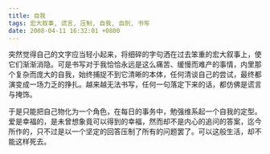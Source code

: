 ```yaml
---
title: 自我
tags: 宏大叙事, 谎言, 压制, 自我, 自剖, 书写
date: 2008-04-11 16:32:01 +0800
---
```



突然觉得自己的文字应当轻小起来，将细碎的字句洒在过去笨重的宏大叙事上，使它们渐渐消隐。可是书写对于我恰恰永远是这么痛苦、缓慢而难产的事情，内里那个复杂而庞大的自我，始终捕捉不到它清晰的本体，任何清谈自己的尝试，最终都演变成一场力乏的挣扎。越来越无法书写，任何一句落定下来的话，都仿佛是谎言与掩饰。

于是只能把自己物化为一个角色，在每日的事务中，勉强维系起一个自我的定型。爱是幸福的，是未曾想象竟可以得到的幸福，然而却不是内心的追问的答案，迄今所作的，只不过是以一个坚定的回答压制了所有的问题罢了。可以这般生活，却不能这样死去。

